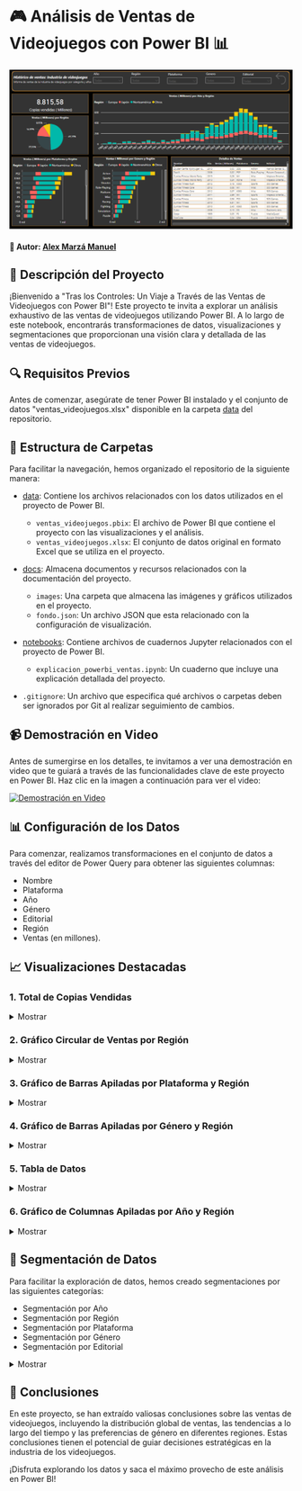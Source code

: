 # 🎮 Análisis de Ventas de Videojuegos con Power BI 📊

![Ventas de Videojuegos en Power BI](./docs/images/ventas_videojuegos.png)

#### 👤 Autor: [Alex Marzá Manuel](https://github.com/AlexCapis)

## 📝 Descripción del Proyecto

¡Bienvenido a "Tras los Controles: Un Viaje a Través de las Ventas de Videojuegos con Power BI"! Este proyecto te invita a explorar un análisis exhaustivo de las ventas de videojuegos utilizando Power BI. A lo largo de este notebook, encontrarás transformaciones de datos, visualizaciones y segmentaciones que proporcionan una visión clara y detallada de las ventas de videojuegos.

## 🔍 Requisitos Previos

Antes de comenzar, asegúrate de tener Power BI instalado y el conjunto de datos "ventas_videojuegos.xlsx" disponible en la carpeta [data](https://github.com/AlexCapis/Ventas-PowerBI/tree/main/data) del repositorio.

## 📂 Estructura de Carpetas

Para facilitar la navegación, hemos organizado el repositorio de la siguiente manera:

- [data](https://github.com/AlexCapis/Ventas-PowerBI/tree/main/data): Contiene los archivos relacionados con los datos utilizados en el proyecto de Power BI.

    - `ventas_videojuegos.pbix`: El archivo de Power BI que contiene el proyecto con las visualizaciones y el análisis.
    - `ventas_videojuegos.xlsx`: El conjunto de datos original en formato Excel que se utiliza en el proyecto.

- [docs](https://github.com/AlexCapis/Ventas-PowerBI/tree/main/docs): Almacena documentos y recursos relacionados con la documentación del proyecto.

    - `images`: Una carpeta que almacena las imágenes y gráficos utilizados en el proyecto.
    - `fondo.json`: Un archivo JSON que esta relacionado con la configuración de visualización.

- [notebooks](https://github.com/AlexCapis/Ventas-PowerBI/tree/main/notebooks): Contiene archivos de cuadernos Jupyter relacionados con el proyecto de Power BI.

    - `explicacion_powerbi_ventas.ipynb`: Un cuaderno que incluye una explicación detallada del proyecto.

- `.gitignore`: Un archivo que especifica qué archivos o carpetas deben ser ignorados por Git al realizar seguimiento de cambios.

## 📹 Demostración en Video

Antes de sumergirse en los detalles, te invitamos a ver una demostración en video que te guiará a través de las funcionalidades clave de este proyecto en Power BI. Haz clic en la imagen a continuación para ver el video:

[![Demostración en Video](../docs/images/video_thumbnail.png)](https://www.youtube.com/watch?v=TU_VIDEO_ID)

## 📊 Configuración de los Datos

Para comenzar, realizamos transformaciones en el conjunto de datos a través del editor de Power Query para obtener las siguientes columnas:

- Nombre
- Plataforma
- Año
- Género
- Editorial
- Región
- Ventas (en millones).

## 📈 Visualizaciones Destacadas

### 1. Total de Copias Vendidas

<details>
<summary>Mostrar</summary>
<img src="./docs/images/cantidad_copias_millones.png " alt="drawing" width="500"/>
</details>

### 2. Gráfico Circular de Ventas por Región

<details>
<summary>Mostrar</summary>
<img src="./docs/images/grafico_circular.png " alt="drawing" width="500"/>
</details>


### 3. Gráfico de Barras Apiladas por Plataforma y Región

<details>
<summary>Mostrar</summary>
<img src="./docs/images/plataforma_por_region.png " alt="drawing" width="500"/>
</details>


### 4. Gráfico de Barras Apiladas por Género y Región

<details>
<summary>Mostrar</summary>
<img src="./docs/images/genero_por_region.png" alt="drawing" width="500"/>
</details>


### 5. Tabla de Datos

<details>
<summary>Mostrar</summary>
<img src="./docs/images/tabla_ventas_videojuegos.png" alt="drawing" width="500"/>
</details>

### 6. Gráfico de Columnas Apiladas por Año y Región

<details>
<summary>Mostrar</summary>
<img src="./docs/images/ventas_por_ano_region.png" alt="drawing" width="500"/>
</details>

## 🎯 Segmentación de Datos

Para facilitar la exploración de datos, hemos creado segmentaciones por las siguientes categorías:

- Segmentación por Año
- Segmentación por Región
- Segmentación por Plataforma
- Segmentación por Género
- Segmentación por Editorial

<details>
<summary>Mostrar</summary>
<img src="./docs/images/segmentaciones.png" alt="drawing" width="500"/>
</details>


## 📢 Conclusiones

En este proyecto, se han extraído valiosas conclusiones sobre las ventas de videojuegos, incluyendo la distribución global de ventas, las tendencias a lo largo del tiempo y las preferencias de género en diferentes regiones. Estas conclusiones tienen el potencial de guiar decisiones estratégicas en la industria de los videojuegos.

¡Disfruta explorando los datos y saca el máximo provecho de este análisis en Power BI!


